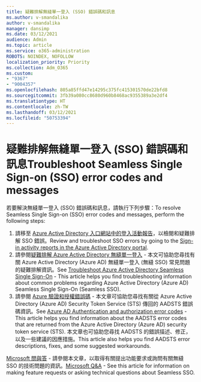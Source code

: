 ```yaml
---
title: 疑難排解無縫單一登入 (SSO) 錯誤碼和訊息
ms.author: v-smandalika
author: v-smandalika
manager: dansimp
ms.date: 03/12/2021
audience: Admin
ms.topic: article
ms.service: o365-administration
ROBOTS: NOINDEX, NOFOLLOW
localization_priority: Priority
ms.collection: Adm_O365
ms.custom:
- "9367"
- "9004357"
ms.openlocfilehash: 805a85ffd47e14295c375fc415301570de22bfd8
ms.sourcegitcommit: 3fb39a080cc8680d960b8468ac9355389a3e2df4
ms.translationtype: HT
ms.contentlocale: zh-TW
ms.lasthandoff: 03/12/2021
ms.locfileid: "50753394"
---
```

# <a name="troubleshoot-seamless-single-sign-on-sso-error-codes-and-messages"></a><span data-ttu-id="accea-102">疑難排解無縫單一登入 (SSO) 錯誤碼和訊息</span><span class="sxs-lookup"><span data-stu-id="accea-102">Troubleshoot Seamless Single Sign-on (SSO) error codes and messages</span></span>

<span data-ttu-id="accea-103">若要解決無縫單一登入 (SSO) 錯誤碼和訊息，請執行下列步驟：</span><span class="sxs-lookup"><span data-stu-id="accea-103">To resolve Seamless Single Sign-on (SSO) error codes and messages, perform the following steps:</span></span>

1. <span data-ttu-id="accea-104">請移至 [Azure Active Directory 入口網站中的登入活動報告](https://docs.microsoft.com/azure/active-directory/reports-monitoring/concept-sign-ins)，以檢閱和疑難排解 SSO 錯誤。</span><span class="sxs-lookup"><span data-stu-id="accea-104">Review and troubleshoot SSO errors by going to the [Sign-in activity reports in the Azure Active Directory portal](https://docs.microsoft.com/azure/active-directory/reports-monitoring/concept-sign-ins).</span></span>
2. <span data-ttu-id="accea-105">請參閱[疑難排解 Azure Active Directory 無縫單一登入](https://docs.microsoft.com/azure/active-directory/hybrid/tshoot-connect-sso#sign-in-failure-reasons-in-the-azure-active-directory-admin-center-needs-a-premium-license) - 本文可協助您尋找有關 Azure Active Directory (Azure AD) 無縫單一登入 (無縫 SSO) 常見問題的疑難排解資訊。</span><span class="sxs-lookup"><span data-stu-id="accea-105">See [Troubleshoot Azure Active Directory Seamless Single Sign-On](https://docs.microsoft.com/azure/active-directory/hybrid/tshoot-connect-sso#sign-in-failure-reasons-in-the-azure-active-directory-admin-center-needs-a-premium-license) - This article helps you find troubleshooting information about common problems regarding Azure Active Directory (Azure AD) Seamless Single Sign-On (Seamless SSO).</span></span>
3. <span data-ttu-id="accea-106">請參閱 [Azure 驗證和授權錯誤碼](https://docs.microsoft.com/azure/active-directory/develop/reference-aadsts-error-codes#lookup-current-error-code-information) - 本文章可協助您尋找有關從 Azure Active Directory (Azure AD) Security Token Service (STS) 傳回的 AADSTS 錯誤碼資訊。</span><span class="sxs-lookup"><span data-stu-id="accea-106">See [Azure AD Authentication and authorization error codes](https://docs.microsoft.com/azure/active-directory/develop/reference-aadsts-error-codes#lookup-current-error-code-information) - This article helps you find information about the AADSTS error codes that are returned from the Azure Active Directory (Azure AD) security token service (STS).</span></span> <span data-ttu-id="accea-107">本文章也可協助您尋找 AADSTS 的錯誤描述、修正，以及一些建議的因應措施。</span><span class="sxs-lookup"><span data-stu-id="accea-107">This article also helps you find AADSTS error descriptions, fixes, and some suggested workarounds.</span></span>

<span data-ttu-id="accea-108">[Microsoft 問與答](https://docs.microsoft.com/answers/topics/azure-ad-single-sign-on.html) - 請參閱本文章，以取得有關提出功能要求或詢問有關無縫 SSO 的技術問題的資訊。</span><span class="sxs-lookup"><span data-stu-id="accea-108">[Microsoft Q&A](https://docs.microsoft.com/answers/topics/azure-ad-single-sign-on.html) - See this article for information on making feature requests or asking technical questions about Seamless SSO.</span></span>

